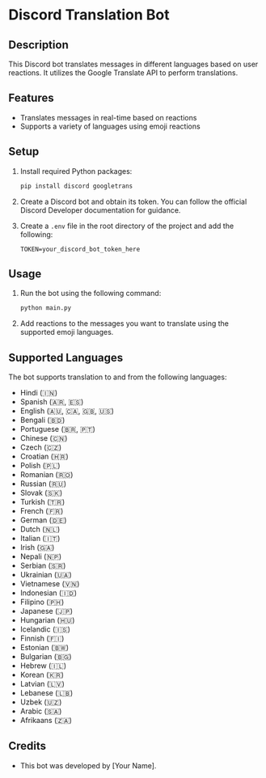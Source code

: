 # Discord Translation Bot

## Description
This Discord bot translates messages in different languages based on user reactions. It utilizes the Google Translate API to perform translations.

## Features
- Translates messages in real-time based on reactions
- Supports a variety of languages using emoji reactions

## Setup
1. Install required Python packages:
    ```bash
    pip install discord googletrans
    ```

2. Create a Discord bot and obtain its token. You can follow the official Discord Developer documentation for guidance.

3. Create a `.env` file in the root directory of the project and add the following:
    ```
    TOKEN=your_discord_bot_token_here
    ```

## Usage
1. Run the bot using the following command:
    ```bash
    python main.py
    ```

2. Add reactions to the messages you want to translate using the supported emoji languages.

## Supported Languages
The bot supports translation to and from the following languages:
- Hindi (🇮🇳)
- Spanish (🇦🇷, 🇪🇸)
- English (🇦🇺, 🇨🇦, 🇬🇧, 🇺🇸)
- Bengali (🇧🇩)
- Portuguese (🇧🇷, 🇵🇹)
- Chinese (🇨🇳)
- Czech (🇨🇿)
- Croatian (🇭🇷)
- Polish (🇵🇱)
- Romanian (🇷🇴)
- Russian (🇷🇺)
- Slovak (🇸🇰)
- Turkish (🇹🇷)
- French (🇫🇷)
- German (🇩🇪)
- Dutch (🇳🇱)
- Italian (🇮🇹)
- Irish (🇬🇦)
- Nepali (🇳🇵)
- Serbian (🇸🇷)
- Ukrainian (🇺🇦)
- Vietnamese (🇻🇳)
- Indonesian (🇮🇩)
- Filipino (🇵🇭)
- Japanese (🇯🇵)
- Hungarian (🇭🇺)
- Icelandic (🇮🇸)
- Finnish (🇫🇮)
- Estonian (🇧🇼)
- Bulgarian (🇧🇬)
- Hebrew (🇮🇱)
- Korean (🇰🇷)
- Latvian (🇱🇻)
- Lebanese (🇱🇧)
- Uzbek (🇺🇿)
- Arabic (🇸🇦)
- Afrikaans (🇿🇦)

## Credits
- This bot was developed by [Your Name].
